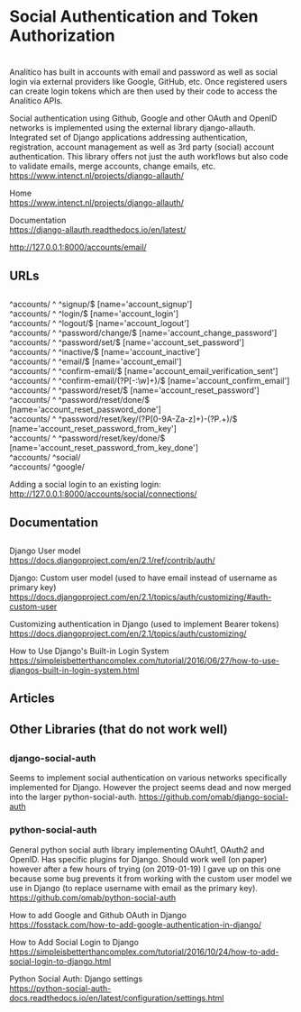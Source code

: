 #
# Social Authentication and Token Authorization
#

Analitico has built in accounts with email and password as well as social login via external providers like Google, GitHub, etc. Once registered users can create login tokens which are then used by their code to access the Analitico APIs.

Social authentication using Github, Google and other OAuth and OpenID networks is implemented using the external library django-allauth. Integrated set of Django applications addressing authentication, registration, account management as well as 3rd party (social) account authentication. This library offers not just the auth workflows but also code to validate emails, merge accounts, change emails, etc.
https://www.intenct.nl/projects/django-allauth/

Home  
https://www.intenct.nl/projects/django-allauth/

Documentation  
https://django-allauth.readthedocs.io/en/latest/

http://127.0.0.1:8000/accounts/email/

##
## URLs
##

^accounts/ ^ ^signup/$ [name='account_signup']  
^accounts/ ^ ^login/$ [name='account_login']  
^accounts/ ^ ^logout/$ [name='account_logout']  
^accounts/ ^ ^password/change/$ [name='account_change_password']  
^accounts/ ^ ^password/set/$ [name='account_set_password']  
^accounts/ ^ ^inactive/$ [name='account_inactive']  
^accounts/ ^ ^email/$ [name='account_email']  
^accounts/ ^ ^confirm-email/$ [name='account_email_verification_sent']  
^accounts/ ^ ^confirm-email/(?P<key>[-:\w]+)/$ [name='account_confirm_email']  
^accounts/ ^ ^password/reset/$ [name='account_reset_password']  
^accounts/ ^ ^password/reset/done/$ [name='account_reset_password_done']  
^accounts/ ^ ^password/reset/key/(?P<uidb36>[0-9A-Za-z]+)-(?P<key>.+)/$ [name='account_reset_password_from_key']  
^accounts/ ^ ^password/reset/key/done/$ [name='account_reset_password_from_key_done']  
^accounts/ ^social/  
^accounts/ ^google/  

Adding a social login to an existing login:  
http://127.0.0.1:8000/accounts/social/connections/

##
## Documentation
##

Django User model  
https://docs.djangoproject.com/en/2.1/ref/contrib/auth/

Django: Custom user model (used to have email instead of username as primary key)  
https://docs.djangoproject.com/en/2.1/topics/auth/customizing/#auth-custom-user

Customizing authentication in Django (used to implement Bearer tokens)  
https://docs.djangoproject.com/en/2.1/topics/auth/customizing/

How to Use Django's Built-in Login System  
https://simpleisbetterthancomplex.com/tutorial/2016/06/27/how-to-use-djangos-built-in-login-system.html

##
## Articles
##

##
## Other Libraries (that do not work well)
##

### django-social-auth
Seems to implement social authentication on various networks specifically implemented for Django. However the project seems dead and now merged into the larger python-social-auth.
https://github.com/omab/django-social-auth

### python-social-auth
General python social auth library implementing OAuht1, OAuth2 and OpenID. Has specific plugins for Django. Should work well (on paper) however after a few hours of trying (on 2019-01-19) I gave up on this one because some bug prevents it from working with the custom user model we use in Django (to replace username with email as the primary key).
https://github.com/omab/python-social-auth

How to add Google and Github OAuth in Django  
https://fosstack.com/how-to-add-google-authentication-in-django/

How to Add Social Login to Django  
https://simpleisbetterthancomplex.com/tutorial/2016/10/24/how-to-add-social-login-to-django.html

Python Social Auth: Django settings  
https://python-social-auth-docs.readthedocs.io/en/latest/configuration/settings.html
